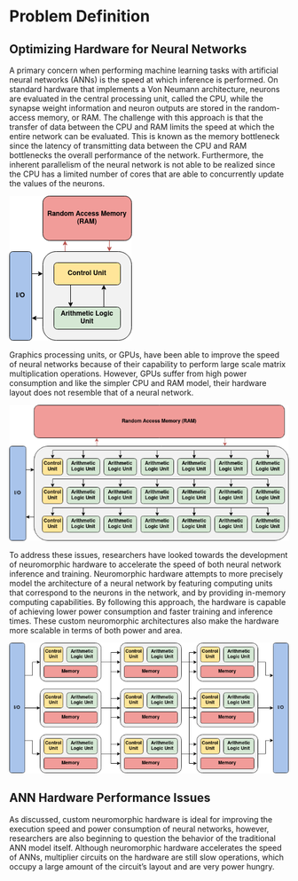 # Problem Definition

## Optimizing Hardware for Neural Networks

A primary concern when performing machine learning tasks with artificial neural networks (ANNs) is the speed at which inference is performed. On standard hardware that implements a Von Neumann architecture, neurons are evaluated in the central processing unit, called the CPU, while the synapse weight information and neuron outputs are stored in the random-access memory, or RAM. The challenge with this approach is that the transfer of data between the CPU and RAM limits the speed at which the entire network can be evaluated. This is known as the memory bottleneck since the latency of transmitting data between the CPU and RAM bottlenecks the overall performance of the network. Furthermore, the inherent parallelism of the neural network is not able to be realized since the CPU has a limited number of cores that are able to concurrently update the values of the neurons.

 <img src="../resources/cpu.png" alt="CPU Architecture" class="center_img"> 

Graphics processing units, or GPUs, have been able to improve the speed of neural networks because of their capability to perform large scale matrix multiplication operations. However, GPUs suffer from high power consumption and like the simpler CPU and RAM model, their hardware layout does not resemble that of a neural network.

 <img src="../resources/gpu.png" alt="GPU Architecture" class="center_img"> 

To address these issues, researchers have looked towards the development of neuromorphic hardware to accelerate the speed of both neural network inference and training. Neuromorphic hardware attempts to more precisely model the architecture of a neural network by featuring computing units that correspond to the neurons in the network, and by providing in-memory computing capabilities. By following this approach, the hardware is capable of achieving lower power consumption and faster training and inference times. These custom neuromorphic architectures also make the hardware more scalable in terms of both power and area.

 <img src="../resources/neuromorphic.png" alt="Neuromorphic Architecture" class="center_img"> 

## ANN Hardware Performance Issues
As discussed, custom neuromorphic hardware is ideal for improving the execution speed and power consumption of neural networks, however, researchers are also beginning to question the behavior of the traditional ANN model itself. Although neuromorphic hardware accelerates the speed of ANNs, multiplier circuits on the hardware are still slow operations, which occupy a large amount of the circuit’s layout and are very power hungry.

